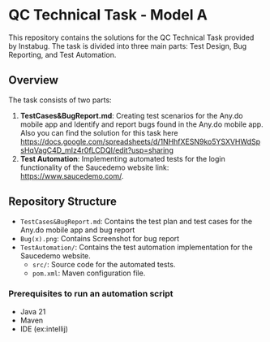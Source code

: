 # QC Technical Task - Model A


This repository contains the solutions for the QC Technical Task provided by Instabug. The task is divided into three main parts: Test Design, Bug Reporting, and Test Automation. 

## Overview

The task consists of two parts:

1. **TestCases&BugReport.md**: Creating test scenarios for the Any.do mobile app and Identify and report bugs found in the Any.do mobile app.
   Also you can find the solution for this task here https://docs.google.com/spreadsheets/d/1NHhfXESN9ko5YSXVHWdSpsHqVagC4D_mIz4r0fLCDQI/edit?usp=sharing 
3. **Test Automation**: Implementing automated tests for the login functionality of the Saucedemo website link: https://www.saucedemo.com/.

## Repository Structure

- `TestCases&BugReport.md`: Contains the test plan and test cases for the Any.do mobile app and bug report
- `Bug(x).png`: Contains Screenshot for bug report
- `TestAutomation/`: Contains the test automation implementation for the Saucedemo website.
  - `src/`: Source code for the automated tests.
  - `pom.xml`: Maven configuration file.

### Prerequisites to run an automation script

- Java 21
- Maven
- IDE (ex:intellij)

